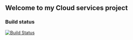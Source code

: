 ## Welcome to my Cloud services project

### Build status

[![Build Status](https://stvansolano.visualstudio.com/cloud-services/_apis/build/status/Docker%20Build-CI%20-%20Production)](https://stvansolano.visualstudio.com/cloud-services/_build/latest?definitionId=4)